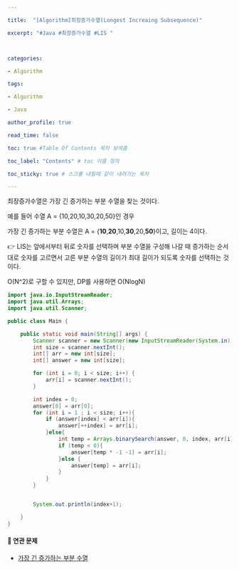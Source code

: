 ```yaml
---

title:  "[Algorithm]최장증가수열(Longest Increaing Subsequence)"

excerpt: "#Java #최장증가수열 #LIS "



categories:

- Algorithm

tags:

- Algorithm

- Java

author_profile: true

read_time: false 

toc: true #Table Of Contents 목차 보여줌

toc_label: "Contents" # toc 이름 정의

toc_sticky: true # 스크롤 내릴때 같이 내려가는 목차

---
```




최장증가수열은 가장 긴 증가하는 부분 수열을 찾는 것이다.

예를 들어 수열 A = {10,20,10,30,20,50}인 경우 

가장 긴 증가하는 부분 수열은  A = {**10**,**20**,10,**30**,20,**50**}이고, 길이는 4이다.

👉 LIS는 앞에서부터 뒤로 숫자를 선택하며 부분 수열을 구성해 나갈 때 증가하는 순서대로 숫자를 고르면서 고른 부분 수열의 길이가 최대 길이가 되도록 숫자를 선택하는 것이다.



O(N^2)로 구할 수 있지만, DP를 사용하면 O(NlogN)



```java
import java.io.InputStreamReader;
import java.util.Arrays;
import java.util.Scanner;

public class Main {

    public static void main(String[] args) {
        Scanner scanner = new Scanner(new InputStreamReader(System.in));
        int size = scanner.nextInt();
        int[] arr = new int[size];
        int[] answer = new int[size];

        for (int i = 0; i < size; i++) {
            arr[i] = scanner.nextInt();
        }

        int index = 0;
        answer[0] = arr[0];
        for (int i = 1 ; i < size; i++){
            if (answer[index] < arr[i]){
                answer[++index] = arr[i];
            }else{
                int temp = Arrays.binarySearch(answer, 0, index, arr[i]);
                if (temp < 0){
                    answer[temp * -1 -1] = arr[i];
                }else {
                    answer[temp] = arr[i];
                }
            }
        }


        System.out.println(index+1);

    }
}
```





#### 🔗 연관 문제

- [가장 긴 증가하는 부분 수열](https://www.acmicpc.net/problem/11053)